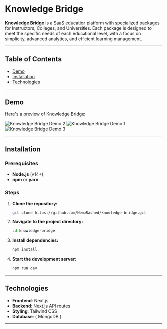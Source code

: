 # Knowledge Bridge

**Knowledge Bridge** is a SaaS education platform with specialized packages for Instructors, Colleges, and Universities. Each package is designed to meet the specific needs of each educational level, with a focus on simplicity, advanced analytics, and efficient learning management.

---

## Table of Contents
- [Demo](#demo)
- [Installation](#installation)
- [Technologies](#technologies)

---

## Demo

Here's a preview of Knowledge Bridge:

![Knowledge Bridge Demo 2](https://github.com/user-attachments/assets/2006fef6-69e8-4e87-ab68-3b71a069aeba)
![Knowledge Bridge Demo 1](https://github.com/user-attachments/assets/632b05b6-7d0d-4f46-a9f2-baf0016d8bdf)
![Knowledge Bridge Demo 3](https://github.com/user-attachments/assets/d85b66cb-ad2d-4411-912c-9b5ac7d1c214)

---

## Installation

### Prerequisites
- **Node.js** (v14+)
- **npm** or **yarn**

### Steps

1. **Clone the repository:**
   ```bash
   git clone https://github.com/NemoRashed/knowledge-bridge.git
   ```

2. **Navigate to the project directory:**
   ```bash
   cd knowledge-bridge
   ```

3. **Install dependencies:**
   ```bash
   npm install
   ```

4. **Start the development server:**
   ```bash
   npm run dev
   ```

---

## Technologies
- **Frontend**: Next.js 
- **Backend**: Next.js API routes
- **Styling**: Tailwind CSS
- **Database**: ( MongoDB )
  
--- 
